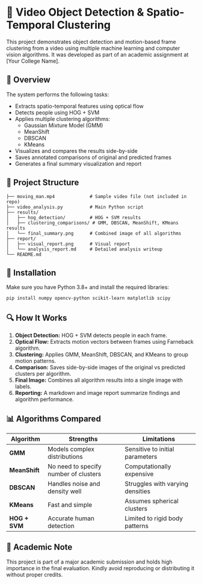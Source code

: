 
# 🎥 Video Object Detection & Spatio-Temporal Clustering

This project demonstrates object detection and motion-based frame clustering from a video using multiple machine learning and computer vision algorithms. It was developed as part of an academic assignment at [Your College Name].

## 📌 Overview

The system performs the following tasks:
- Extracts spatio-temporal features using optical flow
- Detects people using HOG + SVM
- Applies multiple clustering algorithms: 
  - Gaussian Mixture Model (GMM)
  - MeanShift
  - DBSCAN
  - KMeans
- Visualizes and compares the results side-by-side
- Saves annotated comparisons of original and predicted frames
- Generates a final summary visualization and report

## 📂 Project Structure

```
├── moving_man.mp4             # Sample video file (not included in repo)
├── video_analysis.py          # Main Python script
├── results/
│   ├── hog_detection/         # HOG + SVM results
│   ├── clustering_comparisons/ # GMM, DBSCAN, MeanShift, KMeans results
│   └── final_summary.png      # Combined image of all algorithms
├── report/
│   ├── visual_report.png      # Visual report
│   └── analysis_report.md     # Detailed analysis writeup
└── README.md
```

## 🚀 Installation

Make sure you have Python 3.8+ and install the required libraries:

```bash
pip install numpy opencv-python scikit-learn matplotlib scipy
```

## 🔍 How It Works

1. **Object Detection:** HOG + SVM detects people in each frame.
2. **Optical Flow:** Extracts motion vectors between frames using Farneback algorithm.
3. **Clustering:** Applies GMM, MeanShift, DBSCAN, and KMeans to group motion patterns.
4. **Comparison:** Saves side-by-side images of the original vs predicted clusters per algorithm.
5. **Final Image:** Combines all algorithm results into a single image with labels.
6. **Reporting:** A markdown and image report summarize findings and algorithm performance.

## 📊 Algorithms Compared

| Algorithm | Strengths | Limitations |
|----------|-----------|-------------|
| **GMM** | Models complex distributions | Sensitive to initial parameters |
| **MeanShift** | No need to specify number of clusters | Computationally expensive |
| **DBSCAN** | Handles noise and density well | Struggles with varying densities |
| **KMeans** | Fast and simple | Assumes spherical clusters |
| **HOG + SVM** | Accurate human detection | Limited to rigid body patterns |


## 📝 Academic Note

This project is part of a major academic submission and holds high importance in the final evaluation. Kindly avoid reproducing or distributing it without proper credits.
